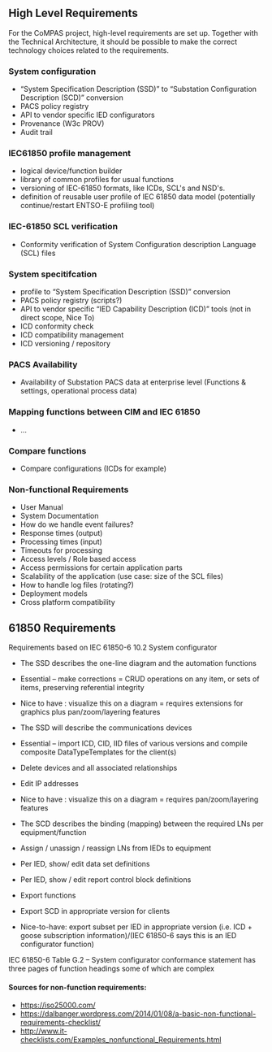 ## High Level Requirements

For the CoMPAS project, high-level requirements are set up.
Together with the Technical Architecture, it should be possible to make the correct technology choices related to the requirements.

### System configuration
 - “System Specification Description (SSD)” to “Substation Configuration Description (SCD)” conversion
 - PACS policy registry 
 - API to vendor specific IED configurators
 - Provenance (W3c PROV)
 - Audit trail

### IEC61850 profile management
 - logical device/function builder
 - library of common profiles for usual functions
 - versioning of IEC-61850 formats, like ICDs, SCL's and NSD's.
 - definition of reusable user profile of IEC 61850 data model (potentially continue/restart ENTSO-E profiling tool)

### IEC-61850 SCL verification
 - Conformity verification of System Configuration description Language (SCL) files

### System specitifcation
 - profile to “System Specification Description (SSD)” conversion
 - PACS policy registry (scripts?)
 - API to vendor specific “IED Capability Description (ICD)” tools (not in direct scope, Nice To)
 - ICD conformity check
 - ICD compatibility management
 - ICD versioning / repository

### PACS Availability
 - Availability of Substation PACS data at enterprise level (Functions & settings, operational process data)

### Mapping functions between CIM and IEC 61850
 - ...

### Compare functions
 - Compare configurations (ICDs for example)

### Non-functional Requirements

 - User Manual
 - System Documentation
 - How do we handle event failures?
 - Response times (output)
 - Processing times (input)
 - Timeouts for processing
 - Access levels / Role based access
 - Access permissions for certain application parts
 - Scalability of the application (use case: size of the SCL files)
 - How to handle log files (rotating?)
 - Deployment models
 - Cross platform compatibility
 
 ## 61850 Requirements
Requirements based on IEC 61850-6 10.2 System configurator

-	The SSD describes the one-line diagram and the automation functions
  -	Essential – make corrections = CRUD operations on any item, or sets of items, preserving referential integrity
  -	Nice to have :  visualize this on a diagram  = requires extensions for graphics plus pan/zoom/layering features

-	The SSD will describe the communications devices
  -	Essential – import ICD, CID, IID files of various versions and compile composite DataTypeTemplates for the client(s)
  -	Delete devices and all associated relationships
  -	Edit IP addresses
  -	Nice to have :  visualize this on a diagram  = requires pan/zoom/layering features

-	The SCD describes the binding (mapping) between the required LNs per equipment/function
  -	Assign / unassign / reassign LNs from IEDs to equipment
  -	Per IED, show/ edit data set definitions
  -	Per IED, show / edit report control block definitions

- 	Export functions
  -	Export SCD in appropriate version for clients
  -	Nice-to-have: export subset per IED in appropriate version (i.e. ICD + goose subscription information)/(IEC 61850-6 says this is an IED configurator function)

IEC 61850-6 Table G.2 – System configurator conformance statement  has three pages of function headings some of which are complex


#### Sources for non-function requirements:
- https://iso25000.com/
- https://dalbanger.wordpress.com/2014/01/08/a-basic-non-functional-requirements-checklist/
- http://www.it-checklists.com/Examples_nonfunctional_Requirements.html
